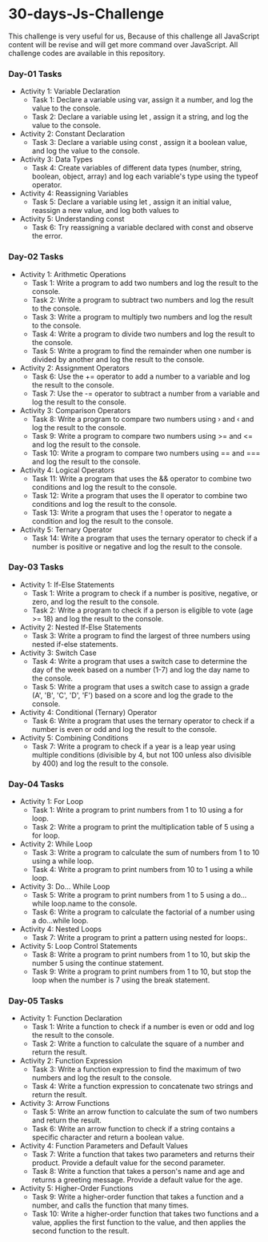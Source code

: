 # 30-days-Js-Challenge
This challenge is very useful for us, Because of this challenge all JavaScript content will be revise and will get more command over JavaScript.
All challenge codes are available in this repository.


### Day-01 Tasks
- Activity 1: Variable Declaration
  - Task 1: Declare a variable using var, assign it a number, and log the value to the console.
  - Task 2: Declare a variable using let , assign it a string, and log the value to the console.
- Activity 2: Constant Declaration
  - Task 3: Declare a variable using const , assign it a boolean value, and log the value to the console.
- Activity 3: Data Types
  - Task 4: Create variables of different data types (number, string, boolean, object, array) and log each variable's type using the typeof operator.
- Activity 4: Reassigning Variables
  - Task 5: Declare a variable using let , assign it an initial value, reassign a new value, and log both values to
- Activity 5: Understanding const
  - Task 6: Try reassigning a variable declared with const and observe the error.


### Day-02 Tasks
- Activity 1: Arithmetic Operations
  - Task 1: Write a program to add two numbers and log the result to the console.
  - Task 2: Write a program to subtract two numbers and log the result to the console.
  - Task 3: Write a program to multiply two numbers and log the result to the console.
  - Task 4: Write a program to divide two numbers and log the result to the console.
  - Task 5: Write a program to find the remainder when one number is divided by another and log the result to the console.
- Activity 2: Assignment Operators
  - Task 6: Use the += operator to add a number to a variable and log the result to the console.
  - Task 7: Use the -= operator to subtract a number from a variable and log the result to the console.
- Activity 3: Comparison Operators
  - Task 8: Write a program to compare two numbers using › and ‹ and log the result to the console.
  - Task 9: Write a program to compare two numbers using >= and <= and log the result to the console.
  - Task 10: Write a program to compare two numbers using == and === and log the result to the console.
- Activity 4: Logical Operators
  - Task 11: Write a program that uses the && operator to combine two conditions and log the result to the console.
  - Task 12: Write a program that uses the ll operator to combine two conditions and log the result to the console.
  - Task 13: Write a program that uses the ! operator to negate a condition and log the result to the console.
- Activity 5: Ternary Operator
  - Task 14: Write a program that uses the ternary operator to check if a number is positive or negative and log the result to the console.


 ### Day-03 Tasks
- Activity 1: If-Else Statements
  - Task 1: Write a program to check if a number is positive, negative, or zero, and log the result to the console.
  - Task 2: Write a program to check if a person is eligible to vote (age >= 18) and log the result to the console.
- Activity 2: Nested If-Else Statements
  - Task 3: Write a program to find the largest of three numbers using nested if-else statements.
- Activity 3: Switch Case
  - Task 4: Write a program that uses a switch case to determine the day of the week based on a number (1-7) and log the day name to the console.
  - Task 5: Write a program that uses a switch case to assign a grade (A', 'B', 'C', 'D', 'F') based on a score and log the grade to the console.
- Activity 4: Conditional (Ternary) Operator 
  - Task 6: Write a program that uses the ternary operator to check if a number is even or odd and log the result to the console.
- Activity 5: Combining Conditions 
  - Task 7: Write a program to check if a year is a leap year using multiple conditions (divisible by 4, but not 100 unless also divisible by 400) and log the result to the console.

 
 ### Day-04 Tasks
- Activity 1: For Loop
  - Task 1: Write a program to print numbers from 1 to 10 using a for loop.
  - Task 2: Write a program to print the multiplication table of 5 using a for loop.
- Activity 2: While Loop
  - Task 3: Write a program to calculate the sum of numbers from 1 to 10 using a while loop.
  - Task 4: Write a program to print numbers from 10 to 1 using a while loop.
- Activity 3: Do... While Loop
  - Task 5: Write a program to print numbers from 1 to 5 using a do... while loop.name to the console.
  - Task 6: Write a program to calculate the factorial of a number using a do...while loop.
-  Activity 4: Nested Loops  
    - Task 7: Write a program to print a pattern using nested for loops:.
- Activity 5: Loop Control Statements 
    - Task 8: Write a program to print numbers from 1 to 10, but skip the number 5 using the continue statement.
    - Task 9: Write a program to print numbers from 1 to 10, but stop the loop when the number is 7 using the break statement.


 ### Day-05 Tasks
- Activity 1: Function Declaration
  - Task 1: Write a function to check if a number is even or odd and log the result to the console.
  - Task 2: Write a function to calculate the square of a number and return the result.
- Activity 2: Function Expression
  - Task 3: Write a function expression to find the maximum of two numbers and log the result to the console.
  - Task 4: Write a function expression to concatenate two strings and return the result.
- Activity 3: Arrow Functions 
  - Task 5: Write an arrow function to calculate the sum of two numbers and return the result.
  - Task 6: Write an arrow function to check if a string contains a specific character and return a boolean value.
- Activity 4: Function Parameters and Default Values 
  - Task 7: Write a function that takes two parameters and returns their product. Provide a default value for the second parameter.
  - Task 8: Write a function that takes a person's name and age and returns a greeting message. Provide a default value for the age.
- Activity 5: Higher-Order Functions
  - Task 9: Write a higher-order function that takes a function and a number, and calls the function that many times.
  - Task 10: Write a higher-order function that takes two functions and a value, applies the first function to the value, and then applies the second function to the result.
 
